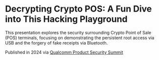 # Decrypting Crypto POS: A Fun Dive into This Hacking Playground

This presentation explores the security surrounding Crypto Point of Sale (POS) terminals, focusing on demonstrating the persistent root access via USB and the forgery of fake receipts via Bluetooth.

Published in 2024 via [Qualcomm Product Security Summit](https://qcbizdev.my.salesforce-sites.com/QCTConference/GenericSitePage?eventname=SecuritySummit&page=Summit+Schedule)


